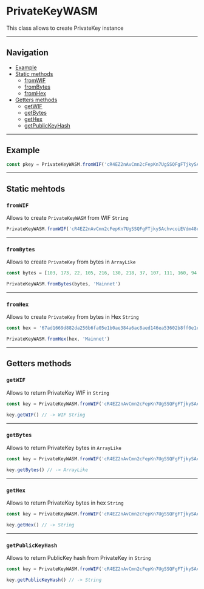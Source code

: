 # PrivateKeyWASM

This class allows to create PrivateKey instance

___

## Navigation

- [Example](#example)
- [Static methods](#static-mehtods)
    - [fromWIF](#fromwif)
    - [fromBytes](#frombytes)
    - [fromHex](#fromhex)
- [Getters methods](#getters-methods)
    - [getWIF](#getwif)
    - [getBytes](#getbytes)
    - [getHex](#gethex)
    - [getPublicKeyHash](#getpublickeyhash)

___

## Example

```js
const pkey = PrivateKeyWASM.fromWIF('cR4EZ2nAvCmn2cFepKn7UgSSQFgFTjkySAchvcoiEVdm48eWjQGn')
```

___

## Static mehtods

### `fromWIF`

Allows to create `PrivateKeyWASM` from WIF `String`

```js
PrivateKeyWASM.fromWIF('cR4EZ2nAvCmn2cFepKn7UgSSQFgFTjkySAchvcoiEVdm48eWjQGn')
```

___

### `fromBytes`

Allows to create `PrivateKey` from bytes in `ArrayLike`

```js
const bytes = [103, 173, 22, 105, 216, 130, 218, 37, 107, 111, 160, 94, 27, 10, 227, 132, 166, 172, 138, 237, 20, 110, 165, 54, 2, 184, 255, 14, 30, 156, 24, 233]

PrivateKeyWASM.fromBytes(bytes, 'Mainnet')
```

___

### `fromHex`

Allows to create `PrivateKey` from bytes in Hex `String`

```js
const hex = '67ad1669d882da256b6fa05e1b0ae384a6ac8aed146ea53602b8ff0e1e9c18e9'

PrivateKeyWASM.fromHex(hex, 'Mainnet')
```

___

## Getters methods

### `getWIF`

Allows to return PrivateKey WIF in `String`

```js
const key = PrivateKeyWASM.fromWIF('cR4EZ2nAvCmn2cFepKn7UgSSQFgFTjkySAchvcoiEVdm48eWjQGn')

key.getWIF() // -> WIF String
```

___

### `getBytes`

Allows to return PrivateKey bytes in `ArrayLike`

```js
const key = PrivateKeyWASM.fromWIF('cR4EZ2nAvCmn2cFepKn7UgSSQFgFTjkySAchvcoiEVdm48eWjQGn')

key.getBytes() // -> ArrayLike
```

___

### `getHex`

Allows to return PrivateKey bytes in hex `String`

```js
const key = PrivateKeyWASM.fromWIF('cR4EZ2nAvCmn2cFepKn7UgSSQFgFTjkySAchvcoiEVdm48eWjQGn')

key.getHex() // -> String
```

___

### `getPublicKeyHash`

Allows to return PublicKey hash from PrivateKey in `String`

```js
const key = PrivateKeyWASM.fromWIF('cR4EZ2nAvCmn2cFepKn7UgSSQFgFTjkySAchvcoiEVdm48eWjQGn')

key.getPublicKeyHash() // -> String
```